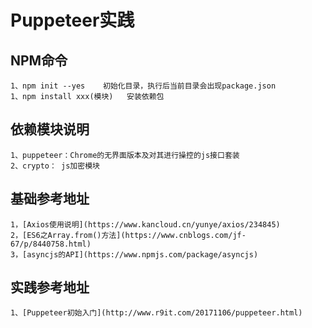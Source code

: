 
# Puppeteer实践

## NPM命令
	1、npm init --yes	初始化目录，执行后当前目录会出现package.json
	1、npm install xxx(模块)	安装依赖包

## 依赖模块说明
	1、puppeteer：Chrome的无界面版本及对其进行操控的js接口套装
	2、crypto： js加密模块

## 基础参考地址
	1，[Axios使用说明](https://www.kancloud.cn/yunye/axios/234845)
	2，[ES6之Array.from()方法](https://www.cnblogs.com/jf-67/p/8440758.html)
	3，[asyncjs的API](https://www.npmjs.com/package/asyncjs)

## 实践参考地址
	1、[Puppeteer初始入门](http://www.r9it.com/20171106/puppeteer.html)